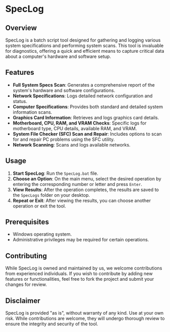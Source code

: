 # SpecLog

## Overview
SpecLog is a batch script tool designed for gathering and logging various system specifications and performing system scans. This tool is invaluable for diagnostics, offering a quick and efficient means to capture critical data about a computer's hardware and software setup.

## Features
- **Full System Specs Scan**: Generates a comprehensive report of the system's hardware and software configurations.
- **Network Specifications**: Logs detailed network configuration and status.
- **Computer Specifications**: Provides both standard and detailed system information scans.
- **Graphics Card Information**: Retrieves and logs graphics card details.
- **Motherboard, CPU, RAM, and VRAM Checks**: Specific logs for motherboard type, CPU details, available RAM, and VRAM.
- **System File Checker (SFC) Scan and Repair**: Includes options to scan for and repair PC problems using the SFC utility.
- **Network Scanning**: Scans and logs available networks.

## Usage
1. **Start SpecLog**: Run the `SpecLog.bat` file.
2. **Choose an Option**: On the main menu, select the desired operation by entering the corresponding number or letter and press `Enter`.
3. **View Results**: After the operation completes, the results are saved to the `SpecLogs` folder on your desktop.
4. **Repeat or Exit**: After viewing the results, you can choose another operation or exit the tool.

## Prerequisites
- Windows operating system.
- Administrative privileges may be required for certain operations.

## Contributing
While SpecLog is owned and maintained by us, we welcome contributions from experienced individuals. If you wish to contribute by adding new features or functionalities, feel free to fork the project and submit your changes for review.

## Disclaimer
SpecLog is provided "as is", without warranty of any kind. Use at your own risk. While contributions are welcome, they will undergo thorough review to ensure the integrity and security of the tool.

